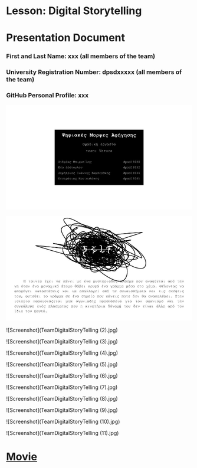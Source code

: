 # Lesson: Digital Storytelling
# Presentation Document

### First and Last Name: xxx (all members of the team)
### University Registration Number: dpsdxxxxx (all members of the team)
### GitHub Personal Profile: xxx

![Screenshot](TeamDigitalStoryTelling.jpg)

![Screenshot](TeamDigitalStoryTelling(1).jpg)

![Screenshot](TeamDigitalStoryTelling (2).jpg)

![Screenshot](TeamDigitalStoryTelling (3).jpg)

![Screenshot](TeamDigitalStoryTelling (4).jpg)

![Screenshot](TeamDigitalStoryTelling (5).jpg)

![Screenshot](TeamDigitalStoryTelling (6).jpg)

![Screenshot](TeamDigitalStoryTelling (7).jpg)

![Screenshot](TeamDigitalStoryTelling (8).jpg)

![Screenshot](TeamDigitalStoryTelling (9).jpg)

![Screenshot](TeamDigitalStoryTelling (10).jpg)

![Screenshot](TeamDigitalStoryTelling (11).jpg)

# [Movie](https://youtu.be/zwgSVXj_yWU)
